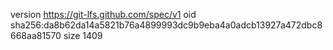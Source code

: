 version https://git-lfs.github.com/spec/v1
oid sha256:da8b62da14a5821b76a4899993dc9b9eba4a0adcb13927a472dbc8668aa81570
size 1409
